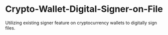 # Crypto-Wallet-Digital-Signer-on-File
Utilizing existing signer feature on cryptocurrency wallets to digitally sign files.
